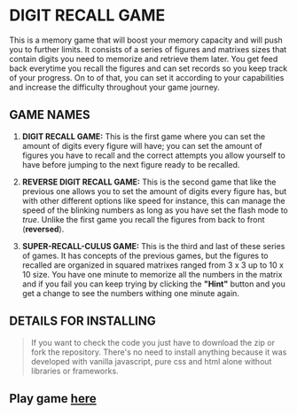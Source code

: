 # DIGIT RECALL GAME
This is a memory game that will boost your memory capacity and will push you to further limits.
It consists of a series of figures and matrixes sizes that contain digits you need to memorize 
and retrieve them later. You get feed back everytime you recall the figures and can set records
so you keep track of your progress. On to of that, you can set it according to your capabilities 
and increase the difficulty throughout your game journey.

## GAME NAMES
1. **DIGIT RECALL GAME:** This is the first game where you can set the amount of digits every figure will have; you can set the amount of figures you have to
recall and the correct attempts you allow yourself to have before jumping to the next figure ready to be recalled.

2. **REVERSE DIGIT RECALL GAME:** This is the second game that like the previous one allows you to set the amount of digits every figure has, but with other
different options like speed for instance, this can manage the speed of the blinking numbers as long as you have set the flash mode to _true_.
Unlike the first game you recall the figures from back to front (**reversed**).

3. **SUPER-RECALL-CULUS GAME:** This is the third and last of these series of games. It has concepts of the previous games, but the figures to recalled are
organized in squared matrixes ranged from 3 x 3 up to 10 x 10 size. You have one minute to memorize all the numbers in the matrix and if you fail you can keep trying
by clicking the **"Hint"** button and you get a change to see the numbers withing one minute again.

## DETAILS FOR INSTALLING
> If you want to check the code you just have to download the zip or fork the repository.
> There's no need to install anything because it was developed with vanilla javascript, pure css and html alone without libraries or frameworks.

## Play game [here](https://felix72396.github.io/digit-recall-game/)